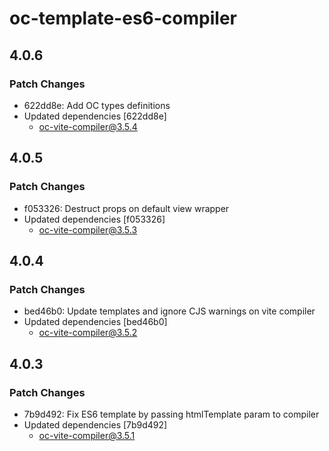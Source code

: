 # oc-template-es6-compiler

## 4.0.6

### Patch Changes

- 622dd8e: Add OC types definitions
- Updated dependencies [622dd8e]
  - oc-vite-compiler@3.5.4

## 4.0.5

### Patch Changes

- f053326: Destruct props on default view wrapper
- Updated dependencies [f053326]
  - oc-vite-compiler@3.5.3

## 4.0.4

### Patch Changes

- bed46b0: Update templates and ignore CJS warnings on vite compiler
- Updated dependencies [bed46b0]
  - oc-vite-compiler@3.5.2

## 4.0.3

### Patch Changes

- 7b9d492: Fix ES6 template by passing htmlTemplate param to compiler
- Updated dependencies [7b9d492]
  - oc-vite-compiler@3.5.1
